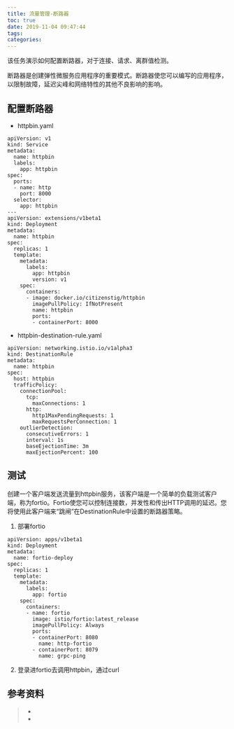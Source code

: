 ```yaml
---
title: 流量管理-断路器
toc: true
date: 2019-11-04 09:47:44
tags:
categories:
---
```








该任务演示如何配置断路器，对于连接、请求、离群值检测。

断路器是创建弹性微服务应用程序的重要模式。断路器使您可以编写的应用程序，以限制故障，延迟尖峰和网络特性的其他不良影响的影响。



## 配置断路器

- httpbin.yaml

```
apiVersion: v1
kind: Service
metadata:
  name: httpbin
  labels:
    app: httpbin
spec:
  ports:
  - name: http
    port: 8000
  selector:
    app: httpbin
---
apiVersion: extensions/v1beta1
kind: Deployment
metadata:
  name: httpbin
spec:
  replicas: 1
  template:
    metadata:
      labels:
        app: httpbin
        version: v1
    spec:
      containers:
      - image: docker.io/citizenstig/httpbin
        imagePullPolicy: IfNotPresent
        name: httpbin
        ports:
        - containerPort: 8000
```





- httpbin-destination-rule.yaml

```
apiVersion: networking.istio.io/v1alpha3
kind: DestinationRule
metadata:
  name: httpbin
spec:
  host: httpbin
  trafficPolicy:
    connectionPool:
      tcp:
        maxConnections: 1
      http:
        http1MaxPendingRequests: 1
        maxRequestsPerConnection: 1
    outlierDetection:
      consecutiveErrors: 1
      interval: 1s
      baseEjectionTime: 3m
      maxEjectionPercent: 100
```



## 测试

创建一个客户端发送流量到httpbin服务，该客户端是一个简单的负载测试客户端，称为fortio。Fortio使您可以控制连接数，并发性和传出HTTP调用的延迟。您将使用此客户端来“跳闸”在DestinationRule中设置的断路器策略。

1. 部署fortio

```
apiVersion: apps/v1beta1
kind: Deployment
metadata:
  name: fortio-deploy
spec:
  replicas: 1
  template:
    metadata:
      labels:
        app: fortio
    spec:
      containers:
      - name: fortio
        image: istio/fortio:latest_release
        imagePullPolicy: Always
        ports:
        - containerPort: 8080
          name: http-fortio
        - containerPort: 8079
          name: grpc-ping
```

2. 登录进fortio去调用httpbin，通过curl

## 参考资料
> - []()
> - []()
